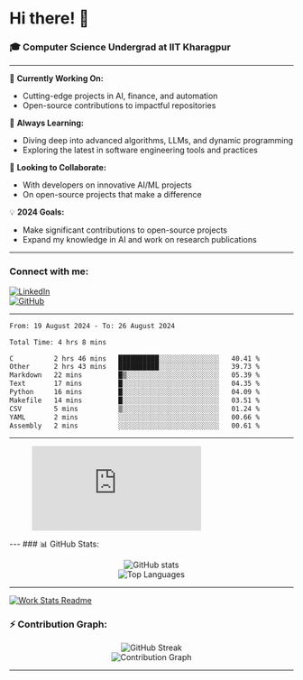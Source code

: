 # Hi there! 👋

### 🎓 Computer Science Undergrad at IIT Kharagpur

---

🔭 **Currently Working On:**  
- Cutting-edge projects in AI, finance, and automation  
- Open-source contributions to impactful repositories

🌱 **Always Learning:**  
- Diving deep into advanced algorithms, LLMs, and dynamic programming  
- Exploring the latest in software engineering tools and practices

👯 **Looking to Collaborate:**  
- With developers on innovative AI/ML projects  
- On open-source projects that make a difference

💡 **2024 Goals:**  
- Make significant contributions to open-source projects  
- Expand my knowledge in AI and work on research publications

---

### Connect with me:

[![LinkedIn](https://img.shields.io/badge/LinkedIn-0077B5?style=for-the-badge&logo=linkedin&logoColor=white)](https://www.linkedin.com/in/sesidadi)  
[![GitHub](https://img.shields.io/badge/GitHub-181717?style=for-the-badge&logo=github&logoColor=white)](https://github.com/sesiii)

---
<!--START_SECTION:waka-->

```txt
From: 19 August 2024 - To: 26 August 2024

Total Time: 4 hrs 8 mins

C          2 hrs 46 mins   ██████████░░░░░░░░░░░░░░░   40.41 %
Other      2 hrs 43 mins   ██████████░░░░░░░░░░░░░░░   39.73 %
Markdown   22 mins         █▒░░░░░░░░░░░░░░░░░░░░░░░   05.39 %
Text       17 mins         █░░░░░░░░░░░░░░░░░░░░░░░░   04.35 %
Python     16 mins         █░░░░░░░░░░░░░░░░░░░░░░░░   04.09 %
Makefile   14 mins         █░░░░░░░░░░░░░░░░░░░░░░░░   03.51 %
CSV        5 mins          ▒░░░░░░░░░░░░░░░░░░░░░░░░   01.24 %
YAML       2 mins          ░░░░░░░░░░░░░░░░░░░░░░░░░   00.66 %
Assembly   2 mins          ░░░░░░░░░░░░░░░░░░░░░░░░░   00.61 %
```

<!--END_SECTION:waka-->
---
<figure><embed src="https://wakatime.com/share/@81d5e6c4-c575-43e6-9a9e-85ed25517f53/42cf003a-18dd-42ef-bded-df01146821f2.svg"></embed></figure>
---
### 📊 GitHub Stats:

<p align="center">
  <img src="https://github-readme-stats.vercel.app/api?username=sesiii&show_icons=true&theme=radical" alt="GitHub stats" />
  <br />
  <img src="https://github-readme-stats.vercel.app/api/top-langs/?username=sesiii&layout=compact&hide_border=true&theme=radical" alt="Top Languages" />
</p>

---
[![Work Stats Readme](https://github.com/sesiii/sesiii/actions/workflows/main.yml/badge.svg)](https://github.com/sesiii/sesiii/actions/workflows/main.yml)

### ⚡ Contribution Graph:

<p align="center">
  <img src="https://github-readme-streak-stats.herokuapp.com/?user=sesiii&theme=radical" alt="GitHub Streak" />
  <br />
  <img src="https://activity-graph.herokuapp.com/graph?username=sesiii&theme=radical" alt="Contribution Graph" />
</p>

---

